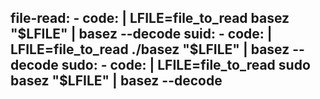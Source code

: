   file-read:
    - code: |
        LFILE=file_to_read
        basez "$LFILE" | basez --decode
  suid:
    - code: |
        LFILE=file_to_read
        ./basez "$LFILE" | basez --decode
  sudo:
    - code: |
        LFILE=file_to_read
        sudo basez "$LFILE" | basez --decode
---
